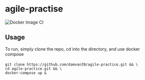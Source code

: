 # agile-practise
![Docker Image CI](https://github.com/damvan39/agile-practise/workflows/Docker%20Image%20CI/badge.svg)
## Usage
To run, simply clone the repo, cd into the directory, and use docker compose
#### 
````
git clone https://github.com/damvan39/agile-practice.git && \
cd agile-practice.git && \
docker-compose up &
````
